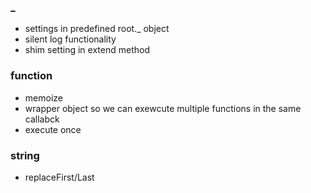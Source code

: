 ### _

- settings in predefined root._ object
- silent log functionality
- shim setting in extend method

### function
- memoize
- wrapper object so we can exewcute multiple functions in the same callabck
- execute once

### string
- replaceFirst/Last





